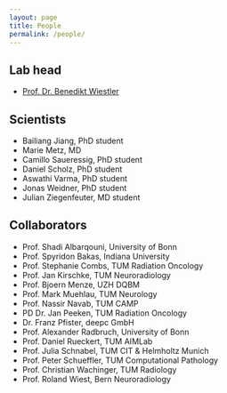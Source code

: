 ```yaml
---
layout: page
title: People
permalink: /people/
---
```


## Lab head
- [Prof. Dr. Benedikt Wiestler](https://scholar.google.com/citations?hl=en&user=-EEm-_MAAAAJ)

## Scientists
- Bailiang Jiang, PhD student
- Marie Metz, MD
- Camillo Saueressig, PhD student
- Daniel Scholz, PhD student
- Aswathi Varma, PhD student
- Jonas Weidner, PhD student
- Julian Ziegenfeuter, MD student

## Collaborators
- Prof. Shadi Albarqouni, University of Bonn
- Prof. Spyridon Bakas, Indiana University
- Prof. Stephanie Combs, TUM Radiation Oncology
- Prof. Jan Kirschke, TUM Neuroradiology
- Prof. Bjoern Menze, UZH DQBM
- Prof. Mark Muehlau, TUM Neurology
- Prof. Nassir Navab, TUM CAMP
- PD Dr. Jan Peeken, TUM Radiation Oncology
- Dr. Franz Pfister, deepc GmbH
- Prof. Alexander Radbruch, University of Bonn
- Prof. Daniel Rueckert, TUM AIMLab
- Prof. Julia Schnabel, TUM CIT & Helmholtz Munich
- Prof. Peter Schueffler, TUM Computational Pathology
- Prof. Christian Wachinger, TUM Radiology
- Prof. Roland Wiest, Bern Neuroradiology
